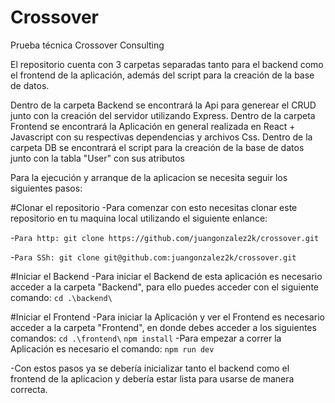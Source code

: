 # Crossover
Prueba técnica Crossover Consulting

El repositorio cuenta con 3 carpetas separadas tanto para el backend como el frontend de la aplicación, además del script para la creación de la base de datos.

Dentro de la carpeta Backend se encontrará la Api para generear el CRUD junto con la creación del servidor utilizando Express.
Dentro de la carpeta Frontend se encontrará la Aplicación en general realizada en React + Javascript con su respectivas dependencias y archivos Css.
Dentro de la carpeta DB se encontrará el script para la creación de la base de datos junto con la tabla "User" con sus atributos

Para la ejecución y arranque de la aplicacion se necesita seguir los siguientes pasos:

#Clonar el repositorio 
-Para comenzar con esto necesitas clonar este repositorio en tu maquina local utilizando el siguiente enlance:

-``Para http: git clone https://github.com/juangonzalez2k/crossover.git``

-``Para SSh: git clone git@github.com:juangonzalez2k/crossover.git``

#Iniciar el Backend
-Para iniciar el Backend de esta aplicación es necesario acceder a la carpeta "Backend", para ello puedes acceder con el siguiente comando:
``cd .\backend\``

#Iniciar el Frontend
-Para iniciar la Aplicación y ver el Frontend es necesario acceder a la carpeta "Frontend", en donde debes acceder a los siguientes comandos:
``cd .\frontend\``
``npm install``
-Para empezar a correr la Aplicación es necesario el comando:
``npm run dev``

-Con estos pasos ya se debería inicializar tanto el backend como el frontend de la aplicacion y debería estar lista para usarse de manera correcta.
